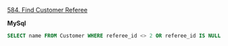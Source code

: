 [584. Find Customer Referee](https://leetcode.com/problems/find-customer-referee/description/)

**MySql**
```sql
SELECT name FROM Customer WHERE referee_id <> 2 OR referee_id IS NULL
```